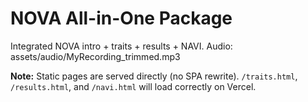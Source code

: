 # NOVA All-in-One Package
Integrated NOVA intro + traits + results + NAVI.
Audio: assets/audio/MyRecording_trimmed.mp3

**Note:** Static pages are served directly (no SPA rewrite). `/traits.html`, `/results.html`, and `/navi.html` will load correctly on Vercel.
